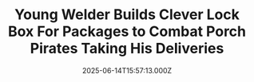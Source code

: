 ---
title: "Young Welder Builds Clever Lock Box For Packages to Combat Porch Pirates Taking His Deliveries"
date: 2025-06-14T15:57:13.000Z
category: Human Kindness
externalLink: "https://www.goodnewsnetwork.org/young-welder-builds-clever-lock-box/"
image: ""
excerpt: "A 22-year-old has built his own secure box for delivery packages after having a parcel stolen by a ‘porch pirate’. Frustration swelled last year after Brandon Mejia lost a sentimental delivery to thieves. He had ordered a necklace for Mother’s Day and it was stolen while he was in the shower, shortly after it was […] The post Young Welder…"
---